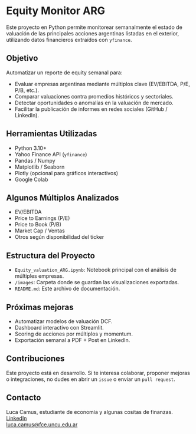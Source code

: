 # Equity Monitor ARG

Este proyecto en Python permite monitorear semanalmente el estado de valuación de las principales acciones argentinas listadas en el exterior, utilizando datos financieros extraídos con `yfinance`.

## Objetivo

Automatizar un reporte de equity semanal para:

- Evaluar empresas argentinas mediante múltiplos clave (EV/EBITDA, P/E, P/B, etc.).
- Comparar valuaciones contra promedios históricos y sectoriales.
- Detectar oportunidades o anomalías en la valuación de mercado.
- Facilitar la publicación de informes en redes sociales (GitHub / LinkedIn).

## Herramientas Utilizadas

- Python 3.10+
- Yahoo Finance API (`yfinance`)
- Pandas / Numpy
- Matplotlib / Seaborn
- Plotly (opcional para gráficos interactivos)
- Google Colab

## Algunos Múltiplos Analizados

- EV/EBITDA
- Price to Earnings (P/E)
- Price to Book (P/B)
- Market Cap / Ventas
- Otros según disponibilidad del ticker

## Estructura del Proyecto

- `Equity_valuation_ARG.ipynb`: Notebook principal con el análisis de múltiples empresas.
- `/images`: Carpeta donde se guardan las visualizaciones exportadas.
- `README.md`: Este archivo de documentación.

## Próximas mejoras

- Automatizar modelos de valuación DCF.
- Dashboard interactivo con Streamlit.
- Scoring de acciones por múltiplos y momentum.
- Exportación semanal a PDF + Post en LinkedIn.

## Contribuciones

Este proyecto está en desarrollo. Si te interesa colaborar, proponer mejoras o integraciones, no dudes en abrir un `issue` o enviar un `pull request`.

## Contacto

Luca Camus, estudiante de economía y algunas cositas de finanzas.
 [LinkedIn](https://www.linkedin.com/in/luca-camus/)  
 luca.camus@fce.uncu.edu.ar
